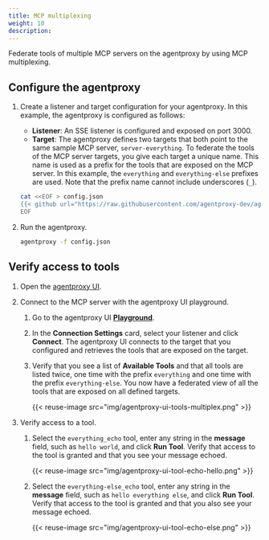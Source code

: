 ```yaml
---
title: MCP multiplexing
weight: 10
description:
---
```


Federate tools of multiple MCP servers on the agentproxy by using MCP multiplexing.

## Configure the agentproxy

1. Create a listener and target configuration for your agentproxy. In this example, the agentproxy is configured as follows: 
   * **Listener**: An SSE listener is configured and exposed on port 3000. 
   * **Target**: The agentproxy defines two targets that both point to the same sample MCP server, `server-everything`. To federate the tools of the MCP server targets, you give each target a unique name. This name is used as a prefix for the tools that are exposed on the MCP server. In this example, the `everything` and `everything-else` prefixes are used. Note that the prefix name cannot include underscores (`_`).

   ```sh
   cat <<EOF > config.json
   {{< github url="https://raw.githubusercontent.com/agentproxy-dev/agentproxy/refs/heads/main/examples/multiplex/config.json" >}}
   EOF
   ```
   
2. Run the agentproxy. 
   ```sh
   agentproxy -f config.json
   ```
   
## Verify access to tools

1. Open the [agentproxy UI](http://localhost:19000/ui/). 

2. Connect to the MCP server with the agentproxy UI playground. 
   1. Go to the agentproxy UI [**Playground**](http://localhost:19000/ui/playground/).
   2. In the **Connection Settings** card, select your listener and click **Connect**. The agentproxy UI connects to the target that you configured and retrieves the tools that are exposed on the target. 
   3. Verify that you see a list of **Available Tools** and that all tools are listed twice, one time with the prefix `everything` and one time with the prefix `everything-else`. You now have a federated view of all the tools that are exposed on all defined targets.
   
      {{< reuse-image src="img/agentproxy-ui-tools-multiplex.png" >}}

6. Verify access to a tool. 
   1. Select the `everything_echo` tool, enter any string in the **message** field, such as `hello world`, and click **Run Tool**. Verify that access to the tool is granted and that you see your message echoed. 
   
      {{< reuse-image src="img/agentproxy-ui-tool-echo-hello.png" >}}
   
   2. Select the `everything-else_echo` tool, enter any string in the **message** field, such as `hello everything else`, and click **Run Tool**. Verify that access to the tool is granted and that you also see your message echoed. 
   
      {{< reuse-image src="img/agentproxy-ui-tool-echo-else.png" >}}